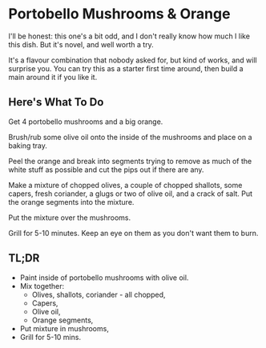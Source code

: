# Portobello Mushrooms & Orange

I'll be honest: this one's a bit odd, and I don't really know how much I like
this dish.  But it's novel, and well worth a try.

It's a flavour combination that nobody asked for, but kind of works, and will
surprise you. You can try this as a starter first time around, then build a
main around it if you like it.

## Here's What To Do

Get 4 portobello mushrooms and a big orange.

Brush/rub some olive oil onto the inside of the mushrooms and place on a baking
tray.

Peel the orange and break into segments trying to remove as much of the white
stuff as possible and cut the pips out if there are any.

Make a mixture of chopped olives, a couple of chopped shallots, some capers,
fresh coriander, a glugs or two of olive oil, and a crack of salt. Put the
orange segments into the mixture.

Put the mixture over the mushrooms.

Grill for 5-10 minutes. Keep an eye on them as you don't want them to burn.

## TL;DR

- Paint inside of portobello mushrooms with olive oil.
- Mix together:
  - Olives, shallots, coriander - all chopped,
  - Capers,
  - Olive oil,
  - Orange segments,
- Put mixture in mushrooms,
- Grill for 5-10 mins.

